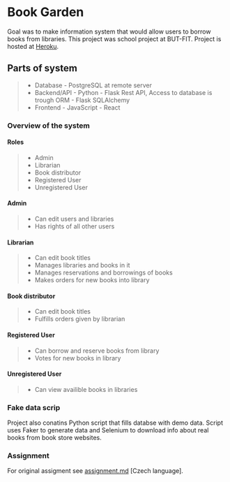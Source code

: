 # Book Garden 
Goal was to make information system that would allow users to borrow books from libraries. This project was school project at BUT-FIT.
Project is hosted at [Heroku](https://book-garden.herokuapp.com/).

## Parts of system
> - Database - PostgreSQL at remote server
> - Backend/API - Python - Flask Rest API, Access to database is trough ORM - Flask SQLAlchemy
> - Frontend - JavaScript - React

### Overview of the system

#### Roles
> - Admin
> - Librarian
> - Book distributor
> - Registered User
> - Unregistered User

#### Admin
> - Can edit users and libraries
> - Has rights of all other users

#### Librarian
> - Can edit book titles
> - Manages libraries and books in it
> - Manages reservations and borrowings of books
> - Makes orders for new books into library

#### Book distributor
> - Can edit book titles
> - Fulfills orders given by librarian


#### Registered User
> - Can borrow and reserve books from library
> - Votes for new books in library

#### Unregistered User
> - Can view availible books in libraries

### Fake data scrip
Project also conatins Python script that fills databse with demo data. Script uses Faker to generate data and Selenium to download info about real books from book store websites.  

### Assignment
For original assigment see [assignment.md](https://github.com/Adam-Fabo/Book-Garden/blob/main/assignment.md) \[Czech language]. 

